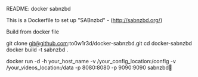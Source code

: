 README: docker sabnzbd

This is a Dockerfile to set up "SABnzbd" - (http://sabnzbd.org/)

Build from docker file

git clone git@github.com:to0w1r3d/docker-sabnzbd.git 
cd docker-sabnzbd docker 
build -t sabnzbd .  

docker run -d -h your_host_name -v /your_config_location:/config -v /your_videos_location:/data -p 8080:8080 -p 9090:9090 sabnzbd
